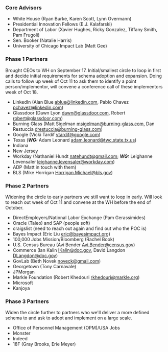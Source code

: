 ### Core Advisors
* White House (Ryan Burke, Karen Scott, Lynn Overmann)
* Presidential Innovation Fellows (E.J. Kalafarski)
* Department of Labor (Xavier Hughes, Ricky Gonzalez, Tiffany Smith, Pam Frugoli)
* Sen. Booker (Natalie Harris)
* University of Chicago Impact Lab (Matt Gee)

### Phase 1 Partners
Brought CEOs to WH on September 17. Initial/smallest circle to loop in first and decide initial requirements for schema adoption and expansion. Doing calls to follow up week of Oct 11 to ask them to identify a point person/implementor, will convene a conference call of these implementors week of Oct 18.

* LinkedIn (Alan Blue <ablue@linkedin.com>, Pablo Chavez <pchavez@linkedin.com>)
* Glassdoor (Dawn Lyon <dawn@glassdoor.com>, Robert <robert@glassdoor.com>)
* Burning Glass (Matt Sigelman <msigelman@burning-glass.com>, Dan Restuccia <drestuccia@burning-glass.com>)
* Google (Vicki Tardif <vtardif@google.com>)
* Texas (***WG:*** Adam Leonard <adam.leonard@twc.state.tx.us>)
* Indiana
* New Jersey
* Workday (Nathaniel Hundt <natehundt@gmail.com>; ***WG:*** Leighanne Levensaler <leighanne.levensaler@workday.com>)
* ADP (Matt in touch with them)
* BLS (Mike Horrigan <Horrigan.Michael@bls.gov>)

### Phase 2 Partners
Widening the circle to early partners we still want to loop in early. Will look to reach out week of Oct 11 and convene at the WH before the end of October.

* DirectEmployers/National Labor Exchange (Pam Gerassimides)
* Oracle (Taleo) and SAP (people soft)
* craigslist (need to reach out again and find out who the POC is)
* Bayes Impact (Eric Liu <eric@bayesimpact.org>)
* 100,000 Jobs Mission/Bloomberg (Rachel Book)
* U.S. Census Bureau (Avi Bender <Avi.Bender@census.gov>)
* Commerce (Ian Kalin <IKalin@doc.gov>, David Langdon <DLangdon@doc.gov>)
* GovLab (Beth Novek <noveck@gmail.com>)
* Georgetown (Tony Carnavale)
* JPMorgan
* Markle Foundation (Robert Khedouri <rkhedouri@markle.org>)
* Microsoft
* Kanjoya

### Phase 3 Partners
Widen the circle further to partners who we'll deliver a more defined schema to and ask to adopt and implement on a large scale.

* Office of Personnel Management (OPM)/USA Jobs
* Monster
* Indeed
* 18F (Gray Brooks, Erie Meyer)
